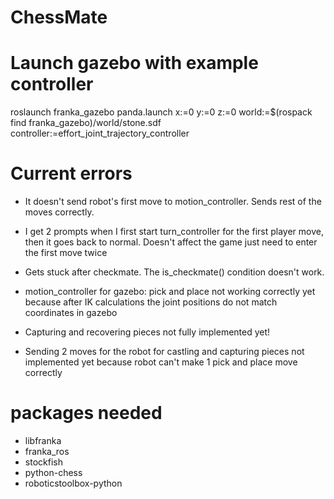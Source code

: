# ChessMate

# Launch gazebo with example controller

roslaunch franka_gazebo panda.launch x:=0 y:=0 z:=0 world:=$(rospack find franka_gazebo)/world/stone.sdf controller:=effort_joint_trajectory_controller


# Current errors
- It doesn't send robot's first move to motion_controller. Sends rest of the moves correctly.

- I get 2 prompts when I first start turn_controller for the first player move, then it goes back to normal. Doesn't affect the game just need to enter the first move twice

- Gets stuck after checkmate. The is_checkmate() condition doesn't work.

- motion_controller for gazebo: pick and place not working correctly yet because after IK calculations the joint positions do not match coordinates in gazebo 

- Capturing and recovering pieces not fully implemented yet!

- Sending 2 moves for the robot for castling and capturing pieces not implemented yet because robot can't make 1 pick and place move correctly

# packages needed
- libfranka
- franka_ros
- stockfish
- python-chess
- roboticstoolbox-python
